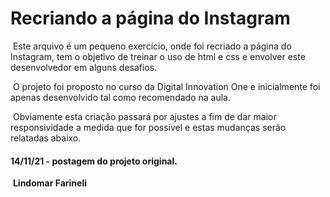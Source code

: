 # Recriando a página do Instagram

​	Este arquivo é um pequeno exercício, onde foi recriado a página do Instagram, tem o objetivo de treinar o uso de html e css e envolver este desenvolvedor em alguns desafios.

​	O projeto foi proposto no curso da Digital Innovation One e inicialmente foi apenas desenvolvido tal como recomendado na aula.

​	Obviamente esta criação passará por ajustes a fim de dar maior responsividade a medida que for possível e estas mudanças serão relatadas abaixo.

 #### 14/11/21 - postagem do projeto original.



​																	 **Lindomar Farineli**